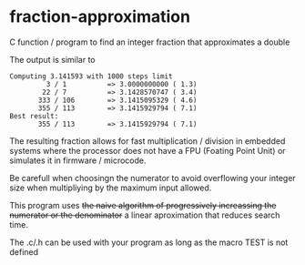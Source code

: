 # fraction-approximation

C function / program to find an integer fraction that approximates a double

The output is similar to

```
Computing 3.141593 with 1000 steps limit
         3 / 1          => 3.0000000000 ( 1.3)
        22 / 7          => 3.1428570747 ( 3.4)
       333 / 106        => 3.1415095329 ( 4.6)
       355 / 113        => 3.1415929794 ( 7.1)
Best result:
       355 / 113        => 3.1415929794 ( 7.1)
```

The resulting fraction allows for fast multiplication / division in embedded
systems where the processor does not have a FPU (Foating Point Unit) or
simulates it in firmware / microcode.

Be carefull when choosingn the numerator to avoid overflowing your integer
size when multipliying by the maximum input allowed.

This program uses ~~the naive algorithm of progressively increassing the
numerator or the denominator~~ a linear aproximation that reduces search time.

The .c/.h can be used with your program as long as the macro TEST is not defined
